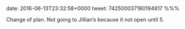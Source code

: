 date: 2016-06-13T23:32:58+0000
tweet: 742500037180194817
%%%

Change of plan. Not going to Jillian’s because it not open until 5.
